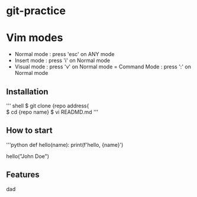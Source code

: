 # git-practice


# Vim modes

- Normal mode : press 'esc' on ANY mode
- Insert mode : press 'i' on Normal mode
- Visual mode : press 'v' on Normal mode
= Command Mode : press ':' on Normal mode

## Installation
''' shell
$ git clone {repo address{         
$ cd {repo name}
$ vi READMD.md
'''
## How to start

'''python
def hello(name):
    print(f'hello, {name}')

hello("John Doe")

## Features




dad



